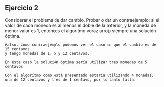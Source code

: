 ## Ejercicio 2
Considerar el problema de dar cambio. Probar o dar un contraejemplo: si el valor de cada moneda es al menos el doble de la anterior, y la moneda de menor valor es 1, entonces el algoritmo voraz arroja siempre una solución óptima.

```
Falso. Como contraejemplo podemos ver el caso en que el cambio es de 15 centavos
y tengo monedas de 1, 5 y 12 centavos.

En éste caso la solución óptima sería utilizar tres monedas de 5 centavos

Con el algorítmo como está presentado estaría utilizando 4 monedas, 
una de 12 centavos y tres de 1 centavo, por lo tanto falla.
```